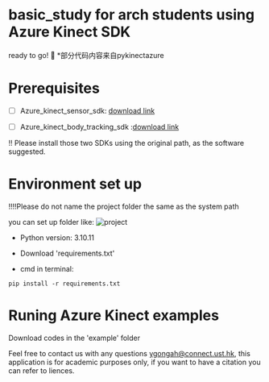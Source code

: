 # basic_study for arch students using Azure Kinect SDK 
ready to go! :whale:
*部分代码内容来自pykinectazure 

# Prerequisites
- [ ] Azure_kinect_sensor_sdk: [download link](https://github.com/microsoft/Azure-Kinect-Sensor-SDK/blob/develop/docs/usage.md)

- [ ] Azure_kinect_body_tracking_sdk :[download link](https://learn.microsoft.com/en-us/azure/kinect-dk/body-sdk-download)



!! Please install those two SDKs using the original path, as the software suggested. 

#  Environment set up

!!!!Please do not name the project folder the same as the system path

you can set up folder like: 
![project](https://github.com/YueminGong/basic_study/blob/main/image/windows.png)

- Python version: 3.10.11
- Download 'requirements.txt'

- cmd in terminal:

```
pip install -r requirements.txt

```

# Runing Azure Kinect examples 

Download codes in the 'example' folder

Feel free to contact us with any questions ygongah@connect.ust.hk, this application is for academic purposes only, if you want to have a citation you can refer to liences.







